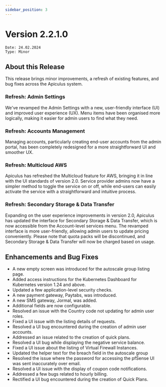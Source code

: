 ```yaml
---
sidebar_position: 3
---
```

# Version 2.2.1.0
```
Date: 24.02.2024
Type: Minor
```

## About this Release

This release brings minor improvements, a refresh of existing features, and bug fixes across the Apiculus system.

### Refresh: Admin Settings

We've revamped the Admin Settings with a new, user-friendly interface (UI) and improved user experience (UX). Menu items have been organised more logically, making it easier for admin users to find what they need.

### Refresh: Accounts Management

Managing accounts, particularly creating end-user accounts from the admin portal, has been completely redesigned for a more straightforward UI and smoother UX.

### Refresh: Multicloud AWS

Apiculus has refreshed the Multicloud feature for AWS, bringing it in line with the UI standards of version 2.0. Service provider admins now have a simpler method to toggle the service on or off, while end-users can easily activate the service with a straightforward and intuitive process.

### Refresh: Secondary Storage & Data Transfer

Expanding on the user experience improvements in version 2.0, Apiculus has updated the interface for Secondary Storage & Data Transfer, which is now accessible from the Account-level services menu. The revamped interface is more user-friendly, allowing admin users to update pricing conveniently. Please note that quota packs will be discontinued, and Secondary Storage & Data Transfer will now be charged based on usage.

## Enhancements and Bug Fixes

- A new empty screen was introduced for the autoscale group listing page.
- Added access instructions for the Kubernetes Dashboard for Kubernetes version 1.24 and above.
- Updated a few application-level security checks.
- A new payment gateway, Paytabs, was introduced.
- A new SMS gateway, Jormal, was added.
- Additional fields are now configurable.
- Resolved an issue with the Country code not updating for admin user roles.
- Fixed a UI issue with the listing details of requests.
- Resolved a UI bug encountered during the creation of admin user accounts.
- Addressed an issue related to the creation of quick plans.
- Resolved a UI bug while displaying the negative service balance.
- Fixed a UI issue about the listing of Virtual Firewall Instances.
- Updated the helper text for the breach field in the autoscale group
- Resolved the issue where the password for accessing the pfSense UI was sent inaccurately over email.
- Resolved a UI issue with the display of coupon code notifications.
- Addressed a few bugs related to hourly billing.
- Rectified a UI bug encountered during the creation of Quick Plans.




